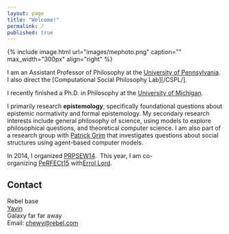 ```yaml
---
layout: page
title: "Welcome!"
permalink: /
published: true
---
```


{% include image.html url="images/mephoto.png" caption="" max_width="300px" align="right" %}

I am an Assistant Professor of Philosophy at the [University of Pennsylvania](http://philosophy.sas.upenn.edu/). I also direct the [Computational Social Philosophy Lab][/CSPL/].

I recently finished a Ph.D. in Philosophy at the [University of Michigan](http://www.lsa.umich.edu/philosophy/).  

I primarily research **epistemology**, specifically foundational questions about epistemic normativity and formal epistemology. My secondary research interests include general philosophy of science, using models to explore philosophical questions, and theoretical computer science. I am also part of a research group with [Patrick Grim](http://www.pgrim.org/) that investigates questions about social structures using agent-based computer models.  

In 2014, I organized [PRPSEW14](http://www.phil.upenn.edu/~singerd/PRPSEW14.html).  This year, I am co-organizing [PeRFECt15](http://www.phil.upenn.edu/~singerd/PeRFECt15.html) with[Errol Lord](http://www.errol-lord.com/).



## Contact

Rebel base <br />
[Yavin] <br />
Galaxy far far away<br />
Email: [chewy@rebel.com]


[Yavin]: https://en.wikipedia.org/wiki/Yavin
[chewy@rebel.com]: mailto:chewy@rebel.com
